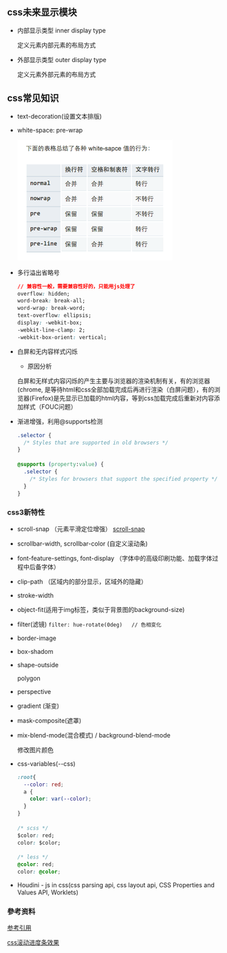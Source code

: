 ## css未来显示模块

* 内部显示类型 inner display type

  定义元素内部元素的布局方式

* 外部显示类型 outer display type

  定义元素外部元素的布局方式


## css常见知识

* text-decoration(设置文本排版)

* white-space: pre-wrap

  ![pre-wrap](./images/wrap.png)

* 多行溢出省略号

  ```css
  // 兼容性一般，需要兼容性好的，只能用js处理了
  overflow: hidden;
  word-break: break-all;
  word-wrap: break-word;
  text-overflow: ellipsis;
  display: -webkit-box;
  -webkit-line-clamp: 2;
  -webkit-box-orient: vertical;
  ```

* 白屏和无内容样式闪烁

  - 原因分析

  白屏和无样式内容闪烁的产生主要与浏览器的渲染机制有关，有的浏览器(chrome, 是等待html和css全部加载完成后再进行渲染（白屏问题），有的浏览器(Firefox)是先显示已加载的html内容，等到css加载完成后重新对内容添加样式（FOUC问题）

* 渐进增强，利用@supports检测

  ```css
  .selector {
    /* Styles that are supported in old browsers */
  }

  @supports (property:value) {
    .selector {
      /* Styles for browsers that support the specified property */
    }
  }
  ```

### css3新特性

* scroll-snap （元素平滑定位增强）  [scroll-snap](https://www.zhangxinxu.com/wordpress/2018/11/know-css-scroll-snap/)
* scrollbar-width, scrollbar-color  (自定义滚动条)

* font-feature-settings, font-display （字体中的高级印刷功能、加载字体过程中后备字体）


* clip-path （区域内的部分显示，区域外的隐藏）
* stroke-width
* object-fit(适用于img标签，类似于背景图的background-size)
* filter(滤镜)
  `filter: hue-rotate(0deg)   // 色相变化`
* border-image

* box-shadom
* shape-outside

  polygon
  
* perspective

* gradient (渐变)
* mask-composite(遮罩)
* mix-blend-mode(混合模式) / background-blend-mode

  修改图片颜色

* css-variables(--css)

  ```css
  :root{ 
    --color: red;
    a {
      color: var(--color);
    }
  }

  /* scss */
  $color: red;
  color: $color;

  /* less */
  @color: red;
  color: @color;
  ```

* Houdini - js in css(css parsing api, css layout api, CSS Properties and Values API, Worklets)


### 參考资料

[参考引用](https://www.jianshu.com/p/db82a546267a)

[css滚动进度条效果](https://juejin.im/post/5c35953ce51d45523f04b6d2)